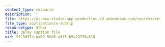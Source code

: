 ```yaml
---
content_type: resource
description: ''
file: https://ol-ocw-studio-app-production.s3.amazonaws.com/courses/res-3-003-learn-to-build-your-own-videogame-with-the-unity-game-engine-and-microsoft-kinect-january-iap-2017/9115d37dba025bb5a3f5b5a22796a618_s7i_Dpz-DLU.vtt
file_type: application/x-subrip
resourcetype: Other
title: 3play caption file
uid: 9115d37d-ba02-5bb5-a3f5-b5a22796a618
---
```


